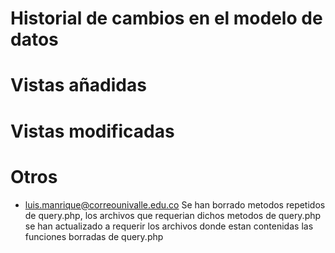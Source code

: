 # Historial de cambios en el modelo de datos


# Vistas añadidas 


# Vistas modificadas


# Otros

- <Luis Manrique><luis.manrique@correounivalle.edu.co> Se han borrado metodos repetidos de query.php, los archivos que requerian dichos metodos de query.php se han actualizado a requerir los archivos donde estan contenidas las funciones borradas de query.php
